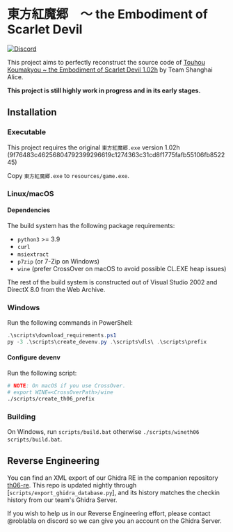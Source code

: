 # 東方紅魔郷　～ the Embodiment of Scarlet Devil

[![Discord][discord-badge]][discord]

[discord]: https://discord.gg/VyGwAjrh9a
[discord-badge]: https://img.shields.io/discord/1147558514840064030?color=%237289DA&logo=discord&logoColor=%23FFFFFF

This project aims to perfectly reconstruct the source code of [Touhou Koumakyou ~ the Embodiment of Scarlet Devil 1.02h](https://en.touhouwiki.net/wiki/Embodiment_of_Scarlet_Devil) by Team Shanghai Alice.

**This project is still highly work in progress and in its early stages.**


## Installation

### Executable

This project requires the original `東方紅魔郷.exe` version 1.02h (9f76483c46256804792399296619c1274363c31cd8f1775fafb55106fb852245)

Copy `東方紅魔郷.exe` to `resources/game.exe`.

### Linux/macOS

#### Dependencies

The build system has the following package requirements:
- `python3` >= 3.9
- `curl`
- `msiextract`
- `p7zip` (or 7-Zip on Windows)
- `wine` (prefer CrossOver on macOS to avoid possible CL.EXE heap issues)

The rest of the build system is constructed out of Visual Studio 2002 and DirectX 8.0 from the Web Archive.


### Windows

Run the following commands in PowerShell:
```ps1
.\scripts\download_requirements.ps1
py -3 .\scripts\create_devenv.py .\scripts\dls\ .\scripts\prefix
```

#### Configure devenv

Run the following script:
```bash
# NOTE: On macOS if you use CrossOver.
# export WINE=<CrossOverPath>/wine
./scripts/create_th06_prefix
```

### Building

On Windows, run `scripts/build.bat` otherwise `./scripts/wineth06 scripts/build.bat`.

## Reverse Engineering

You can find an XML export of our Ghidra RE in the companion repository
[th06-re]. This repo is updated nightly through [`scripts/export_ghidra_database.py`],
and its history matches the checkin history from our team's Ghidra Server.

If you wish to help us in our Reverse Engineering effort, please contact
@roblabla on discord so we can give you an account on the Ghidra Server.

[th06-re]: https://github.com/happyhavoc/th06-re

